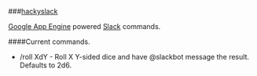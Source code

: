 ###[hackyslack](http://hacky-slack.appspot.com/)

[Google App Engine](https://appengine.google.com) powered [Slack](https://slack.com) commands.

####Current commands.

 - /roll XdY - Roll X Y-sided dice and have @slackbot message the result. Defaults to 2d6.
